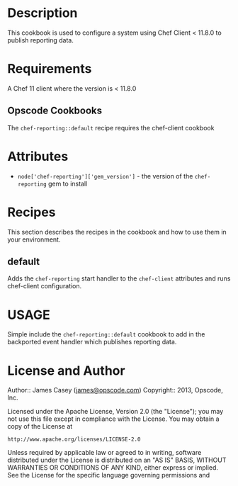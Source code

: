 Description
===========

This cookbook is used to configure a system using Chef Client < 11.8.0 to publish reporting
data.

Requirements
============

A Chef 11 client where the version is < 11.8.0

Opscode Cookbooks
-----------------

The `chef-reporting::default` recipe requires the chef-client cookbook

Attributes
==========

* `node['chef-reporting']['gem_version']` -  the version of the `chef-reporting` gem to install

Recipes
=======

This section describes the recipes in the cookbook and how to use them in your environment.

default
------

Adds the `chef-reporting` start handler to the `chef-client` attributes and runs chef-client configuration.

USAGE
=====

Simple include the `chef-reporting::default` cookbook to add in the backported event handler which publishes reporting data.

License and Author
==================

Author:: James Casey (<james@opscode.com>)
Copyright:: 2013, Opscode, Inc.

Licensed under the Apache License, Version 2.0 (the "License");
you may not use this file except in compliance with the License.
You may obtain a copy of the License at

    http://www.apache.org/licenses/LICENSE-2.0

Unless required by applicable law or agreed to in writing, software
distributed under the License is distributed on an "AS IS" BASIS,
WITHOUT WARRANTIES OR CONDITIONS OF ANY KIND, either express or implied.
See the License for the specific language governing permissions and
